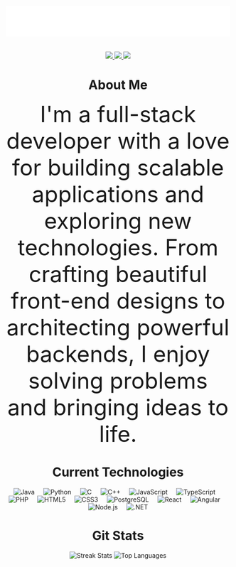 <div align="center">
<img src="https://github.com/acozy03/acozy03/blob/main/typingclear.gif" alt="Welcome">
<!-- https://shields.io/ https://simpleicons.org/ https://github.com/simple-icons/simple-icons/blob/develop/slugs.md -->
<p align="center"><br/>
 <a href="https://www.linkedin.com/in/acozy03/">
  <img src="https://img.shields.io/badge/LinkedIn-Adrian%20Cosentino-blue?style=flat-square&logo=linkedin">
 </a>
 <a href="mailto:acozy03@gmail.com">
  <img src="https://img.shields.io/badge/Email-acozy03%40gmail.com-red?style=flat-square&logo=gmail&logoColor=white">
 </a>
 <a href="https://adriancosentino.com">
  <img src="https://img.shields.io/badge/Site-adriancosentino.com-006400?style=flat-square&logo=website&logoColor=white">
 </a>
</p>




<div align="center">
    <h1>About Me</h1>
    <p style="font-size: 50px; max-width: 600px; margin: auto;">
        I'm a full-stack developer with a love for building scalable applications and exploring new technologies. 
        From crafting beautiful front-end designs to architecting powerful backends, I enjoy solving problems and bringing ideas to life. 
    </p>
</div>
<div align="center">

<h1>Current Technologies</h1>

<div align="center">
  <img src="https://cdn.jsdelivr.net/gh/devicons/devicon/icons/java/java-original.svg" height="40" alt="Java" />
  <img width="12" />
  <img src="https://cdn.jsdelivr.net/gh/devicons/devicon/icons/python/python-original.svg" height="40" alt="Python" />
  <img width="12" />
  <img src="https://cdn.jsdelivr.net/gh/devicons/devicon/icons/c/c-original.svg" height="40" alt="C" />
  <img width="12" />
  <img src="https://cdn.jsdelivr.net/gh/devicons/devicon/icons/cplusplus/cplusplus-original.svg" height="40" alt="C++" />
  <img width="12" />
  <img src="https://cdn.jsdelivr.net/gh/devicons/devicon/icons/javascript/javascript-original.svg" height="40" alt="JavaScript" />
  <img width="12" />
  <img src="https://cdn.jsdelivr.net/gh/devicons/devicon/icons/typescript/typescript-original.svg" height="40" alt="TypeScript" />
  <img width="12" />
  <img src="https://cdn.jsdelivr.net/gh/devicons/devicon/icons/php/php-original.svg" height="40" alt="PHP" />
  <img width="12" />
  <img src="https://cdn.jsdelivr.net/gh/devicons/devicon/icons/html5/html5-original.svg" height="40" alt="HTML5" />
  <img width="12" />
  <img src="https://cdn.jsdelivr.net/gh/devicons/devicon/icons/css3/css3-original.svg" height="40" alt="CSS3" />
  <img width="12" />
  <img src="https://cdn.jsdelivr.net/gh/devicons/devicon/icons/postgresql/postgresql-original.svg" height="40" alt="PostgreSQL" />
  <img width="12" />
  <img src="https://cdn.jsdelivr.net/gh/devicons/devicon/icons/react/react-original.svg" height="40" alt="React" />
  <img width="12" />
  <img src="https://cdn.jsdelivr.net/gh/devicons/devicon/icons/angularjs/angularjs-original.svg" height="40" alt="Angular" />
  <img width="12" />
  <img src="https://cdn.jsdelivr.net/gh/devicons/devicon/icons/nodejs/nodejs-original.svg" height="40" alt="Node.js" />
  <img width="12" />
  <img src="https://cdn.jsdelivr.net/gh/devicons/devicon/icons/dot-net/dot-net-original.svg" height="40" alt=".NET" />
</div>

<h1>Git Stats</h1>
<div align="center">
  <img src="https://streak-stats.demolab.com?user=acozy03&locale=en&mode=daily&theme=nord&hide_border=true&border_radius=5&order=3" height="175" alt="Streak Stats" />
  <img src="https://github-readme-stats.vercel.app/api/top-langs?username=acozy03&locale=en&hide_title=false&layout=compact&card_width=320&langs_count=6&theme=nord&hide_border=true&order=2" height="175" alt="Top Languages" />
</div>
